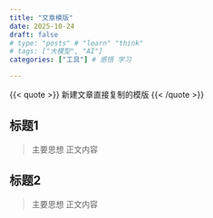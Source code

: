 ```yaml
---
title: "文章模版"
date: 2025-10-24
draft: false
# type: "posts" # "learn" "think"
# tags: ["大模型", "AI"]
categories: ["工具"] # 感悟 学习

---
```

{{< quote >}}
新建文章直接复制的模版
{{< /quote >}}
<!--more-->

## 标题1
> 主要思想
正文内容

## 标题2
> 主要思想
正文内容



